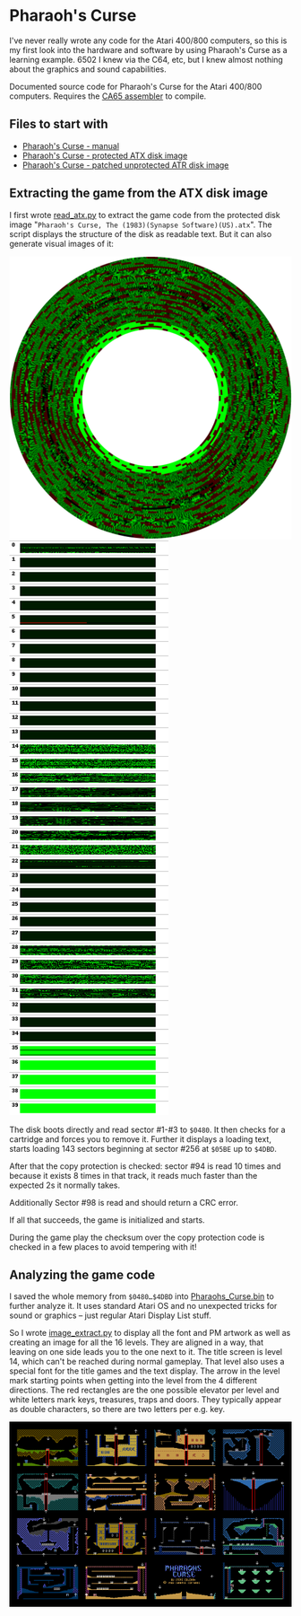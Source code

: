 # Pharaoh's Curse

I've never really wrote any code for the Atari 400/800 computers, so this is my first look into the hardware and software by using Pharaoh's Curse as a learning example. 6502 I knew via the C64, etc, but I knew almost nothing about the graphics and sound capabilities.

Documented source code for Pharaoh's Curse for the Atari 400/800 computers.
Requires the [CA65 assembler](https://cc65.github.io) to compile.

## Files to start with

- [Pharaoh's Curse - manual](Pharaohs_Curse_Synapse_Software_manual.pdf)
- [Pharaoh's Curse - protected ATX disk image](Pharaohs_Curse.atx)
- [Pharaoh's Curse - patched unprotected ATR disk image](Pharaohs_Curse.atr)

## Extracting the game from the ATX disk image

I first wrote [read_atx.py](read_atx.py) to extract the game code from the protected disk image "`Pharaoh's Curse, The (1983)(Synapse Software)(US).atx`". The script displays the structure of the disk as readable text. But it can also generate visual images of it:

![As a floppy disk](disk_floppy_view.png)
![Individual tracks view](disk_track_view.png)

The disk boots directly and read sector #1-#3 to `$0480`. It then checks for a cartridge and forces you to remove it. Further it displays a loading text, starts loading 143 sectors beginning at sector #256 at `$05BE` up to `$4DBD`.

After that the copy protection is checked: sector #94 is read 10 times and because it exists 8 times in that track, it reads much faster than the expected 2s it normally takes.

Additionally Sector #98 is read and should return a CRC error.

If all that succeeds, the game is initialized and starts.

During the game play the checksum over the copy protection code is checked in a few places to avoid tempering with it!

## Analyzing the game code

I saved the whole memory from `$0480…$4DBD` into [Pharaohs_Curse.bin](Pharaohs_Curse.bin) to further analyze it. It uses standard Atari OS and no unexpected tricks for sound or graphics – just regular Atari Display List stuff.

So I wrote [image_extract.py](image_extract.py) to display all the font and PM artwork as well as creating an image for all the 16 levels. They are aligned in a way, that leaving on one side leads you to the one next to it. The title screen is level 14, which can't be reached during normal gameplay. That level also uses a special font for the title games and the text display. The arrow in the level mark starting points when getting into the level from the 4 different directions. The red rectangles are the one possible elevator per level and white letters mark keys, treasures, traps and doors. They typically appear as double characters, so there are two letters per e.g. key.

![The 16 game levels](levels.png)

